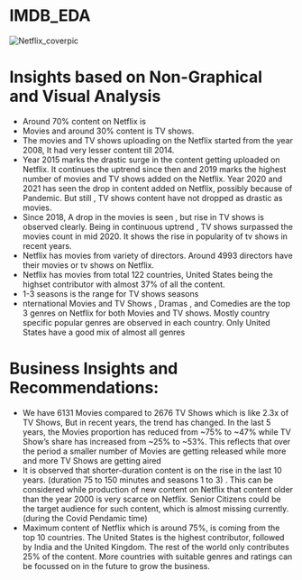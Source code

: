 # IMDB_EDA
![Netflix_coverpic](https://github.com/user-attachments/assets/3ae00bb9-a277-4ecd-b151-5a2a729e39cc)

# Insights based on Non-Graphical and Visual Analysis 
-  Around 70% content on Netflix is
-  Movies and around 30% content is TV shows.
-  The movies and TV shows uploading on the Netflix started from the year 2008, It had very lesser content till 2014.
-  Year 2015 marks the drastic surge in the content getting uploaded on Netflix. It continues the uptrend since then and 2019 marks the highest number of movies and TV shows added on the Netflix. Year 2020 and 2021 has seen the drop in content added on Netflix, possibly because of Pandemic. But still , TV shows content have not dropped as drastic as movies. 
-  Since 2018, A drop in the movies is seen , but rise in TV shows is observed clearly. Being in continuous uptrend , TV shows surpassed the movies count in mid 2020. It shows the rise in popularity of tv shows in recent years.
-  Netflix has movies from variety of directors. Around 4993 directors have their movies or tv shows on Netflix. 
-  Netflix has movies from total 122 countries, United States being the highset contributor with almost 37% of
all the content.
-  1-3 seasons is the range for TV shows seasons
-   nternational Movies and TV Shows , Dramas , and Comedies are the top 3 genres on Netflix for both Movies and TV shows.
Mostly country specific popular genres are observed in each country. Only United States have a good mix of almost all genres

# Business Insights and Recommendations:

-  We have 6131 Movies compared to 2676 TV Shows which is like 2.3x of TV Shows, But in recent years, the trend has changed. In the last 5 years, the Movies proportion has reduced from ~75% to ~47% while TV Show’s share has increased from ~25% to ~53%. This reflects that over the period a smaller number of Movies are getting released while more and more TV Shows are getting aired
-  It is observed that shorter-duration content is on the rise in the last 10 years. (duration 75 to 150 minutes and seasons 1 to 3) . This can be considered while production of new content on Netflix that content older than the year 2000 is very scarce on Netflix. Senior Citizens could be the target audience for such content, which is almost missing currently. (during the Covid Pendamic time)
-  Maximum content of Netflix which is around 75%, is coming from the top 10 countries. The United States is the highest contributor, followed by India and the United Kingdom. The rest of the world only contributes 25% of the content. More countries with suitable genres and ratings can be focussed on in the future to grow the business.


